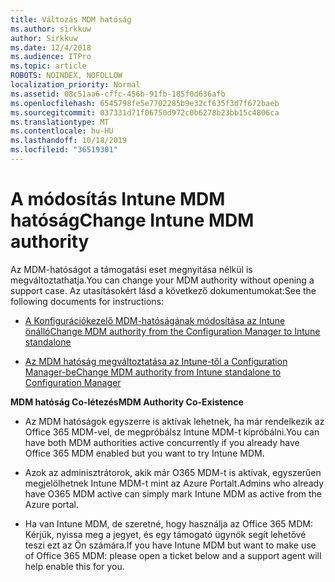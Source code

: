 ```yaml
---
title: Változás MDM hatóság
ms.author: sirkkuw
author: Sirkkuw
ms.date: 12/4/2018
ms.audience: ITPro
ms.topic: article
ROBOTS: NOINDEX, NOFOLLOW
localization_priority: Normal
ms.assetid: 08c51aa6-cffc-456b-91fb-185f0d636afb
ms.openlocfilehash: 6545798fe5e7702285b9e32cf635f3d7f672baeb
ms.sourcegitcommit: 037331d71f06750d972c0b6278b23bb15c4806ca
ms.translationtype: MT
ms.contentlocale: hu-HU
ms.lasthandoff: 10/18/2019
ms.locfileid: "36519301"
---
```

# <a name="change-intune-mdm-authority"></a><span data-ttu-id="ae658-102">A módosítás Intune MDM hatóság</span><span class="sxs-lookup"><span data-stu-id="ae658-102">Change Intune MDM authority</span></span>

<span data-ttu-id="ae658-103">Az MDM-hatóságot a támogatási eset megnyitása nélkül is megváltoztathatja.</span><span class="sxs-lookup"><span data-stu-id="ae658-103">You can change your MDM authority without opening a support case.</span></span> <span data-ttu-id="ae658-104">Az utasításokért lásd a következő dokumentumokat:</span><span class="sxs-lookup"><span data-stu-id="ae658-104">See the following documents for instructions:</span></span>
  
- [<span data-ttu-id="ae658-105">A Konfigurációkezelő MDM-hatóságának módosítása az Intune önálló</span><span class="sxs-lookup"><span data-stu-id="ae658-105">Change MDM authority from the Configuration Manager to Intune standalone</span></span>](https://docs.microsoft.com/sccm/mdm/deploy-use/migrate-change-mdm-authority)
    
- [<span data-ttu-id="ae658-106">Az MDM hatóság megváltoztatása az Intune-től a Configuration Manager-be</span><span class="sxs-lookup"><span data-stu-id="ae658-106">Change MDM authority from Intune standalone to Configuration Manager</span></span>](https://docs.microsoft.com/sccm/mdm/deploy-use/change-mdm-authority)
    
 <span data-ttu-id="ae658-107">**MDM hatóság Co-létezés**</span><span class="sxs-lookup"><span data-stu-id="ae658-107">**MDM Authority Co-Existence**</span></span>
  
- <span data-ttu-id="ae658-108">Az MDM hatóságok egyszerre is aktívak lehetnek, ha már rendelkezik az Office 365 MDM-vel, de megpróbálsz Intune MDM-t kipróbálni.</span><span class="sxs-lookup"><span data-stu-id="ae658-108">You can have both MDM authorities active concurrently if you already have Office 365 MDM enabled but you want to try Intune MDM.</span></span>
    
- <span data-ttu-id="ae658-109">Azok az adminisztrátorok, akik már O365 MDM-t is aktívak, egyszerűen megjelölhetnek Intune MDM-t mint az Azure Portalt.</span><span class="sxs-lookup"><span data-stu-id="ae658-109">Admins who already have O365 MDM active can simply mark Intune MDM as active from the Azure portal.</span></span>
    
- <span data-ttu-id="ae658-110">Ha van Intune MDM, de szeretné, hogy használja az Office 365 MDM: Kérjük, nyissa meg a jegyet, és egy támogató ügynök segít lehetővé teszi ezt az Ön számára.</span><span class="sxs-lookup"><span data-stu-id="ae658-110">If you have Intune MDM but want to make use of Office 365 MDM: please open a ticket below and a support agent will help enable this for you.</span></span>
    

